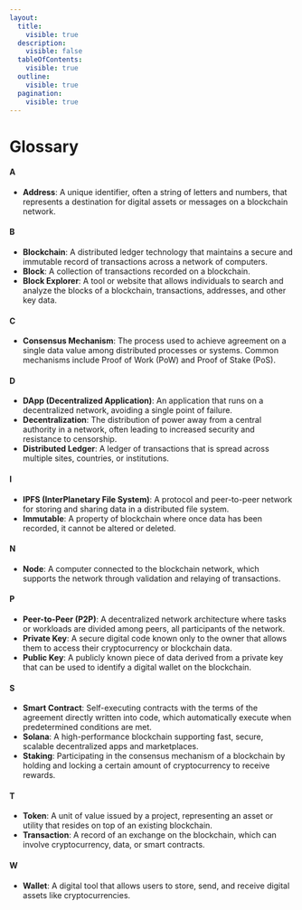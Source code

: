 ```yaml
---
layout:
  title:
    visible: true
  description:
    visible: false
  tableOfContents:
    visible: true
  outline:
    visible: true
  pagination:
    visible: true
---
```


# Glossary

#### A

* **Address**: A unique identifier, often a string of letters and numbers, that represents a destination for digital assets or messages on a blockchain network.

#### B

* **Blockchain**: A distributed ledger technology that maintains a secure and immutable record of transactions across a network of computers.
* **Block**: A collection of transactions recorded on a blockchain.
* **Block Explorer**: A tool or website that allows individuals to search and analyze the blocks of a blockchain, transactions, addresses, and other key data.

#### C

* **Consensus Mechanism**: The process used to achieve agreement on a single data value among distributed processes or systems. Common mechanisms include Proof of Work (PoW) and Proof of Stake (PoS).

#### D

* **DApp (Decentralized Application)**: An application that runs on a decentralized network, avoiding a single point of failure.
* **Decentralization**: The distribution of power away from a central authority in a network, often leading to increased security and resistance to censorship.
* **Distributed Ledger**: A ledger of transactions that is spread across multiple sites, countries, or institutions.

#### I

* **IPFS (InterPlanetary File System)**: A protocol and peer-to-peer network for storing and sharing data in a distributed file system.
* **Immutable**: A property of blockchain where once data has been recorded, it cannot be altered or deleted.

#### N

* **Node**: A computer connected to the blockchain network, which supports the network through validation and relaying of transactions.

#### P

* **Peer-to-Peer (P2P)**: A decentralized network architecture where tasks or workloads are divided among peers, all participants of the network.
* **Private Key**: A secure digital code known only to the owner that allows them to access their cryptocurrency or blockchain data.
* **Public Key**: A publicly known piece of data derived from a private key that can be used to identify a digital wallet on the blockchain.

#### S

* **Smart Contract**: Self-executing contracts with the terms of the agreement directly written into code, which automatically execute when predetermined conditions are met.
* **Solana**: A high-performance blockchain supporting fast, secure, scalable decentralized apps and marketplaces.
* **Staking**: Participating in the consensus mechanism of a blockchain by holding and locking a certain amount of cryptocurrency to receive rewards.

#### T

* **Token**: A unit of value issued by a project, representing an asset or utility that resides on top of an existing blockchain.
* **Transaction**: A record of an exchange on the blockchain, which can involve cryptocurrency, data, or smart contracts.

#### W

* **Wallet**: A digital tool that allows users to store, send, and receive digital assets like cryptocurrencies.
